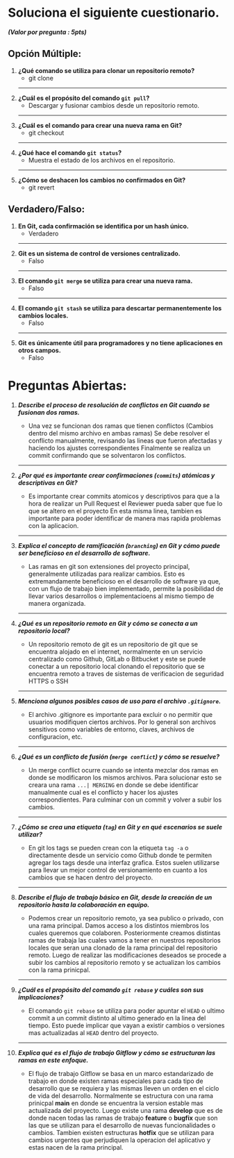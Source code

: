 # Soluciona el siguiente cuestionario.

**_(Valor por pregunta : 5pts)_**
## Opción Múltiple:

1. **¿Qué comando se utiliza para clonar un repositorio remoto?**
    * git clone
    ---
1. **¿Cuál es el propósito del comando `git pull`?**
   * Descargar y fusionar cambios desde un repositorio remoto.
    ---
1. **¿Cuál es el comando para crear una nueva rama en Git?**
   * git checkout
    ---
1. **¿Qué hace el comando `git status`?**
    * Muestra el estado de los archivos en el repositorio.
    ---
1. **¿Cómo se deshacen los cambios no confirmados en Git?**
   * git revert

## Verdadero/Falso:

1. **En Git, cada confirmación se identifica por un hash único.**
   * Verdadero
    ---
2. **Git es un sistema de control de versiones centralizado.**
   * Falso
    ---
3. **El comando `git merge` se utiliza para crear una nueva rama.**
   * Falso
    ---
4. **El comando `git stash` se utiliza para descartar permanentemente los cambios locales.**
   * Falso
    ---
5.  **Git es únicamente útil para programadores y no tiene aplicaciones en otros campos.**
    *  Falso

# Preguntas Abiertas:

1.  **_Describe el proceso de resolución de conflictos en Git cuando se fusionan dos ramas._**
    * Una vez se funcionan dos ramas que tienen conflictos (Cambios dentro del mismo archivo en ambas ramas)
    Se debe resolver el conflicto manualmente, revisando las lineas que fueron afectadas y haciendo los ajustes correspondientes
    Finalmente se realiza un commit confirmando que se solventaron los conflictos.
    ---
2. **_¿Por qué es importante crear confirmaciones (`commits`) atómicas y descriptivas en Git?_**
   * Es importante crear commits atomicos y descriptivos para que a la hora de realizar un Pull Request el Reviewer pueda saber que fue lo que se altero en el proyecto
   En esta misma linea, tambien es importante para poder identificar de manera mas rapida problemas con la aplicacion.
    ---
3. **_Explica el concepto de ramificación (`branching`) en Git y cómo puede ser beneficioso en el desarrollo de software._**
   * Las ramas en git son extensiones del proyecto principal, generalmente utilizadas para realizar cambios. Esto es extremandamente
   beneficioso en el desarrollo de software ya que, con un flujo de trabajo bien implementado, permite la posibilidad de llevar
   varios desarrollos o implementacioens al mismo tiempo de manera organizada.
    ---
4. **_¿Qué es un repositorio remoto en Git y cómo se conecta a un repositorio local?_**
   * Un repositorio remoto de git es un repositorio de git que se encuentra alojado en el internet, normalmente en un servicio centralizado como Github, GitLab o Bitbucket
   y este se puede conectar a un repositorio local clonando el repositorio que se encuentra remoto a traves de sistemas de verificacion de seguridad HTTPS o SSH
    ---
5. **_Menciona algunos posibles casos de uso para el archivo `.gitignore`._**
   * El archivo .gitignore es importante para excluir o no permitir que usuarios modifiquen ciertos archivos. Por lo general son archivos sensitivos como variables de entorno,
   claves, archivos de configuracion, etc.
    ---
6. **_¿Qué es un conflicto de fusión (`merge conflict`) y cómo se resuelve?_**
   * Un merge conflict ocurre cuando se intenta mezclar dos ramas en donde se modificaron los mismos archivos. Para solucionar esto
   se creara una rama `...| MERGING` en donde se debe identificar manualmente cual es el conflicto y hacer los ajustes correspondientes.
   Para culminar con un commit y volver a subir los cambios.
    ---
7. **_¿Cómo se crea una etiqueta (`tag`) en Git y en qué escenarios se suele utilizar?_**
   * En git los tags se pueden crean con la etiqueta `tag -a` o directamente desde un servicio como Github donde te permiten agregar los tags desde una interfaz grafica. Estos suelen utilizarse para llevar un mejor control de versionamiento en cuanto a los cambios que se hacen dentro del proyecto.
    ---
8. **_Describe el flujo de trabajo básico en Git, desde la creación de un repositorio hasta la colaboración en equipo._**
   * Podemos crear un repositorio remoto, ya sea publico o privado, con una rama principal. Damos acceso a los distintos miembros los cuales queremos que colaboren. Posteriormente creamos distintas ramas de trabaja las cuales vamos a tener en nuestros repositorios locales que seran una clonado de la rama principal del repositorio remoto. Luego de realizar las modificaciones deseados se procede a subir los cambios al repositorio remoto y se actualizan los cambios con la rama prinicpal.
    ---
9.  **_¿Cuál es el propósito del comando `git rebase` y cuáles son sus implicaciones?_**
    * El comando `git rebase` se utiliza para poder apuntar el `HEAD` o ultimo commit a un commit distinto al ultimo generado en la linea del tiempo. Esto puede implicar que vayan a existir cambios o versiones mas actualizadas al `HEAD` dentro del proyecto.
    ---

10. **_Explica qué es el flujo de trabajo Gitflow y cómo se estructuran las ramas en este enfoque._**
    * El flujo de trabajo Gitflow se basa en un marco estandarizado de trabajo en donde existen ramas especiales para cada tipo de desarrollo que se requiera y las mismas lleven un orden en el ciclo de vida del desarrollo. Normalmente se estructura con una rama prinicpal **main** en donde se encuentra la version estable mas actualizada del proyecto. Luego existe una rama **develop** que es de donde nacen todas las ramas de trabajo **feature** o **bugfix** que son las que se utilizan para el desarrollo de nuevas funcionalidades o cambios. Tambien existen estructuras **hotfix** que se utilizan para cambios urgentes que perjudiquen la operacion del aplicativo y estas nacen de la rama principal.